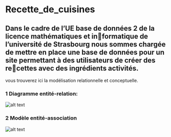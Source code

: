 # Recette_de_cuisines

## Dans le cadre de l’UE base de données 2 de la licence mathématiques et informatique de l’université de Strasbourg nous sommes chargée de mettre en place une base de données pour un site permettant à des utilisateurs de créer des recettes avec des ingrédients activités. 
vous trouverez ici la modélisation relationnelle et conceptuelle.

### 1 Diagramme entité-relation:
![alt text](https://cdn.discordapp.com/attachments/696687136350666762/1035524840154730536/hiiiiiiiiiiiiiiiiiiiiiiiiiiii.png)

### 2 Modèle entité-association
![alt text](https://cdn.discordapp.com/attachments/696687136350666762/1035531209025011722/2022-10-28_4.png)

